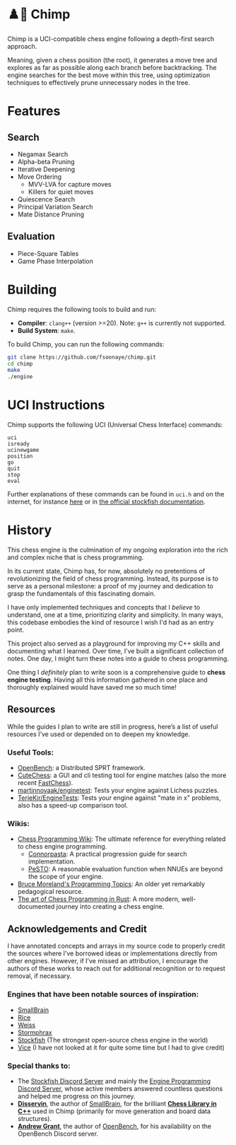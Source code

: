 # ♟️🐒 Chimp

Chimp is a UCI-compatible chess engine following a depth-first search approach.

Meaning, given a chess position (the root), it generates a move tree and explores as far as possible along each branch before backtracking. The engine searches for the best move within this tree, using optimization techniques to effectively prune unnecessary nodes in the tree.


# Features

## Search
- Negamax Search
- Alpha-beta Pruning
- Iterative Deepening
- Move Ordering
  - MVV-LVA for capture moves
  - Killers for quiet moves
- Quiescence Search
- Principal Variation Search
- Mate Distance Pruning

## Evaluation
- Piece-Square Tables
- Game Phase Interpolation

# Building

Chimp requires the following tools to build and run:

- **Compiler**: `clang++` (version >=20). Note: `g++` is currently not supported.  
- **Build System**: `make`.

To build Chimp, you can run the following commands:

```bash
git clone https://github.com/fsoonaye/chimp.git
cd chimp
make
./engine
```

# UCI Instructions

Chimp supports the following UCI (Universal Chess Interface) commands:

```
uci
isready
ucinewgame
position
go
quit
stop
eval
```

Further explanations of these commands can be found in `uci.h` and on the internet, for instance [here](https://wbec-ridderkerk.nl/html/UCIProtocol.html) or in [the official stockfish documentation](https://official-stockfish.github.io/docs/stockfish-wiki/UCI-&-Commands.html).


# History

This chess engine is the culmination of my ongoing exploration into the rich and complex niche that is chess programming.

In its current state, Chimp has, for now, absolutely no pretentions of revolutionizing the field of chess programming. Instead, its purpose is to serve as a personal milestone: a proof of my journey and dedication to grasp the fundamentals of this fascinating domain. 

I have only implemented techniques and concepts that I *believe* to understand, one at a time, prioritizing clarity and simplicity. In many ways, this codebase embodies the kind of resource I wish I'd had as an entry point.

This project also served as a playground for improving my C++ skills and documenting what I learned. Over time, I’ve built a significant collection of notes. One day, I might turn these notes into a guide to chess programming.  

One thing I *definitely* plan to write soon is a comprehensive guide to **chess engine testing**. Having all this information gathered in one place and thoroughly explained would have saved me so much time!


## Resources  

While the guides I plan to write are still in progress, here’s a list of useful resources I’ve used or depended on to deepen my knowledge.

### Useful Tools: 
- [OpenBench](https://github.com/fsoonaye/OpenBench): a Distributed SPRT framework.
- [CuteChess](https://cutechess.com/): a GUI and cli testing tool for engine matches (also the more recent [FastChess](https://github.com/Disservin/fastchess?tab=readme-ov-file)).
- [martinnovaak/enginetest](https://github.com/martinnovaak/enginetest): Tests your engine against Lichess puzzles.
- [TerjeKir/EngineTests](https://github.com/TerjeKir/EngineTests): Tests your engine against "mate in x" problems, also has a speed-up comparison tool.  

### Wikis:
- [Chess Programming Wiki](https://www.chessprogramming.org/Main_Page): The ultimate reference for everything related to chess engine programming.  
  - [Connorpasta](https://www.chessprogramming.org/Search_Progression): A practical progression guide for search implementation.
  - [PeSTO](https://www.chessprogramming.org/PeSTO%27s_Evaluation_Function): A reasonable evaluation function when NNUEs are beyond the scope of your engine.
- [Bruce Moreland's Programming Topics](https://web.archive.org/web/20070707012511/http://www.brucemo.com/compchess/programming/index.htm): An older yet remarkably pedagogical resource.
- [The art of Chess Programming in Rust](https://rustic-chess.org/front_matter/about_book.html): A more modern, well-documented journey into creating a chess engine.


## Acknowledgements and Credit 

I have annotated concepts and arrays in my source code to properly credit the sources where I’ve borrowed ideas or implementations directly from other engines. However, if I’ve missed an attribution, I encourage the authors of these works to reach out for additional recognition or to request removal, if necessary.

### Engines that have been notable sources of inspiration:
- [SmallBrain](https://github.com/Disservin/Smallbrain)  
- [Rice](https://github.com/rafid-dev/rice/tree/main) 
- [Weiss](https://github.com/cutechess/weiss)
- [Stormphrax](https://github.com/Ciekce/Stormphrax)
- [Stockfish](https://github.com/official-stockfish/Stockfish) (The strongest open-source chess engine in the world)  
- [Vice](https://github.com/bluefeversoft/vice) (I have not looked at it for quite some time but I had to give credit) 
  

### Special thanks to:  
- The [Stockfish Discord Server](https://discord.gg/GWDRS3kU6R) and mainly the [Engine Programming Discord Server](https://discord.com/invite/F6W6mMsTGN), whose active members answered countless questions and helped me progress on this journey.  
- **[Disservin](https://github.com/Disservin)**, the author of [SmallBrain](https://github.com/Disservin/Smallbrain), for the brilliant **[Chess Library in C++](https://github.com/Disservin/chess-library)** used in Chimp (primarily for move generation and board data structures).
- **[Andrew Grant](https://github.com/AndyGrant)**, the author of [OpenBench](https://github.com/fsoonaye/OpenBench), for his availability on the OpenBench Discord server.
